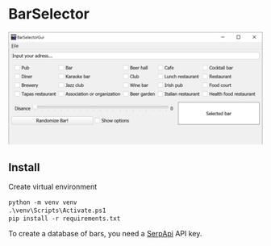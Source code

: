 # BarSelector


![Bar Selector](resource/barselector.png)


## Install
Create virtual environment 
```
python -m venv venv
.\venv\Scripts\Activate.ps1
pip install -r requirements.txt
```

To create a database of bars, you need a [SerpApi](https://serpapi.com/) API key. 

